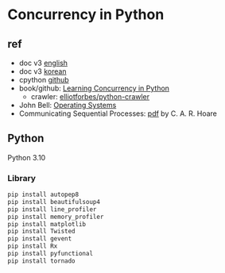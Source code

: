 # Concurrency in Python

## ref

- doc v3 [english](https://docs.python.org/3/)
- doc v3 [korean](https://docs.python.org/ko/3/)
- cpython [github](https://github.com/python/cpython)
- book/github: [Learning Concurrency in Python](https://github.com/PacktPublishing/Learning-Concurrency-in-Python)
  - crawler: [elliotforbes/python-crawler](https://github.com/elliotforbes/python-crawler)
- John Bell: [Operating Systems](https://www2.cs.uic.edu/~jbell/CourseNotes/OperatingSystems/)
- Communicating Sequential Processes: [pdf](http://www.usingcsp.com/cspbook.pdf) by C. A. R. Hoare

## Python

Python 3.10

### Library

```bash
pip install autopep8
pip install beautifulsoup4
pip install line_profiler
pip install memory_profiler
pip install matplotlib
pip install Twisted
pip install gevent
pip install Rx
pip install pyfunctional
pip install tornado
```
